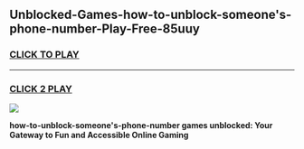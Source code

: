 
## Unblocked-Games-how-to-unblock-someone's-phone-number-Play-Free-85uuy
<h3>
<a href="https://premium76.site?title=how-to-unblock-someone's-phone-number&ref=10A">CLICK TO PLAY</a></h3>
<hr>

<h3>
<a href="https://premium76.site?title=how-to-unblock-someone's-phone-number&ref=10A">CLICK 2 PLAY</a>
  
</h3>

<a href="https://premium76.site?title=how-to-unblock-someone's-phone-number&ref=10A"><img src="https://clearcache.store/games.png"></a>


**how-to-unblock-someone's-phone-number games unblocked: Your Gateway to Fun and Accessible Online Gaming**
